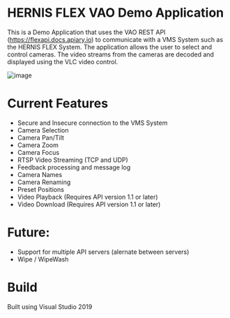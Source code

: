# HERNIS FLEX VAO Demo Application
This is a Demo Application that uses the VAO REST API (https://flexapi.docs.apiary.io) to communicate with a VMS System such as the HERNIS FLEX System.
The application allows the user to select and control cameras. The video streams from the cameras are decoded and displayed using the VLC video control.

![image](https://github.com/user-attachments/assets/afce2c25-07c0-478a-92b6-b2c6a9a0797d)


# Current Features
- Secure and Insecure connection to the VMS System
- Camera Selection
- Camera Pan/Tilt
- Camera Zoom
- Camera Focus
- RTSP Video Streaming (TCP and UDP)
- Feedback processing and message log
- Camera Names
- Camera Renaming
- Preset Positions
- Video Playback (Requires API version 1.1 or later)
- Video Download (Requires API version 1.1 or later)
  
# Future:
- Support for multiple API servers (alernate between servers)
- Wipe / WipeWash

# Build
Built using Visual Studio 2019
